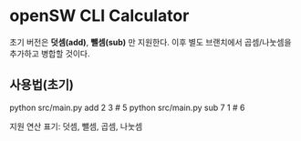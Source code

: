 # openSW CLI Calculator

초기 버전은 **덧셈(add)**, **뺄셈(sub)** 만 지원한다.
이후 별도 브랜치에서 곱셈/나눗셈을 추가하고 병합할 것이다.

## 사용법(초기)

python src/main.py add 2 3   # 5
python src/main.py sub 7 1   # 6

지원 연산 표기: 덧셈, 뺄셈, 곱셈, 나눗셈
